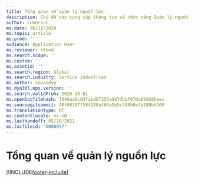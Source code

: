 ```yaml
---
title: Tổng quan về quản lý nguồn lực
description: Chủ đề này cung cấp thông tin về chức năng Quản lý nguồn lực trong Dynamics 365 Project Operations.
author: ruhercul
ms.date: 06/22/2020
ms.topic: article
ms.prod: ''
audience: Application User
ms.reviewer: kfend
ms.search.scope: ''
ms.custom: ''
ms.assetid: ''
ms.search.region: Global
ms.search.industry: Service industries
ms.author: suvaidya
ms.dyn365.ops.version: ''
ms.search.validFrom: 2020-10-01
ms.openlocfilehash: 7d40aa8cddfabd67355add7dbbf67da09568baec
ms.sourcegitcommit: 40f68387f594180af64a5e5c748b6efa188bd300
ms.translationtype: HT
ms.contentlocale: vi-VN
ms.lasthandoff: 05/10/2021
ms.locfileid: "6000957"
---
```

# <a name="resource-management-overview"></a>Tổng quan về quản lý nguồn lực


[!INCLUDE[footer-include](../includes/footer-banner.md)]